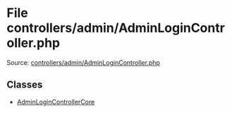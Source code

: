 File controllers/admin/AdminLoginController.php
=========

Source: [controllers/admin/AdminLoginController.php](https://github.com/PrestaShop/PrestaShop/blob/1.6.0.1/controllers/admin/AdminLoginController.php)


Classes
-------

* [AdminLoginControllerCore](class.AdminLoginControllerCore.md)


